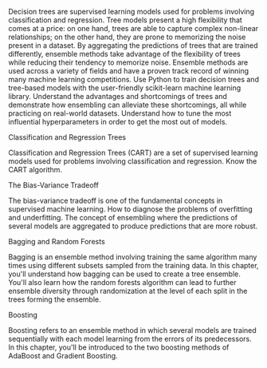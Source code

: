 Decision trees are supervised learning models used for problems involving classification and regression. Tree models present a high flexibility that comes at a price: on one hand, trees are able to capture complex non-linear relationships; on the other hand, they are prone to memorizing the noise present in a dataset. By aggregating the predictions of trees that are trained differently, ensemble methods take advantage of the flexibility of trees while reducing their tendency to memorize noise. Ensemble methods are used across a variety of fields and have a proven track record of winning many machine learning competitions. Use Python to train decision trees and tree-based models with the user-friendly scikit-learn machine learning library. Understand the advantages and shortcomings of trees and demonstrate how ensembling can alleviate these shortcomings, all while practicing on real-world datasets. Understand how to tune the most influential hyperparameters in order to get the most out of models.

Classification and Regression Trees

Classification and Regression Trees (CART) are a set of supervised learning models used for problems involving classification and regression. Know the CART algorithm.

The Bias-Variance Tradeoff

The bias-variance tradeoff is one of the fundamental concepts in supervised machine learning. How to diagnose the problems of overfitting and underfitting. The concept of ensembling where the predictions of several models are aggregated to produce predictions that are more robust.

Bagging and Random Forests

Bagging is an ensemble method involving training the same algorithm many times using different subsets sampled from the training data. In this chapter, you'll understand how bagging can be used to create a tree ensemble. You'll also learn how the random forests algorithm can lead to further ensemble diversity through randomization at the level of each split in the trees forming the ensemble.

Boosting

Boosting refers to an ensemble method in which several models are trained sequentially with each model learning from the errors of its predecessors. In this chapter, you'll be introduced to the two boosting methods of AdaBoost and Gradient Boosting.
